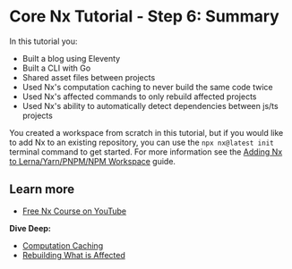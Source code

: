# Core Nx Tutorial - Step 6: Summary

In this tutorial you:

- Built a blog using Eleventy
- Built a CLI with Go
- Shared asset files between projects
- Used Nx's computation caching to never build the same code twice
- Used Nx's affected commands to only rebuild affected projects
- Used Nx's ability to automatically detect dependencies between js/ts projects

You created a workspace from scratch in this tutorial, but if you would like to add Nx to an existing repository, you can use the `npx nx@latest init` terminal command to get started. For more information see the [Adding Nx to Lerna/Yarn/PNPM/NPM Workspace](/recipes/adopting-nx/adding-to-monorepo) guide.

## Learn more

- [Free Nx Course on YouTube](https://www.youtube.com/playlist?list=PLakNactNC1dH38AfqmwabvOszDmKriGco)

**Dive Deep:**

- [Computation Caching](/concepts/how-caching-works)
- [Rebuilding What is Affected](/ci/features/affected)

